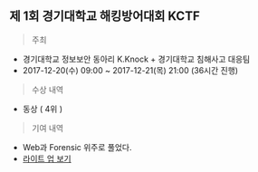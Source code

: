 ## 제 1회 경기대학교 해킹방어대회 KCTF

> 주최
- 경기대학교 정보보안 동아리 K.Knock + 경기대학교 침해사고 대응팀
- 2017-12-20(수) 09:00 ~ 2017-12-21(목) 21:00 (36시간 진행)

> 수상 내역
- 동상 ( 4위 )

> 기여 내역
- Web과 Forensic 위주로 풀었다.
- [라이트 업 보기](KCTF_WriteUp_Lucio.pdf)
